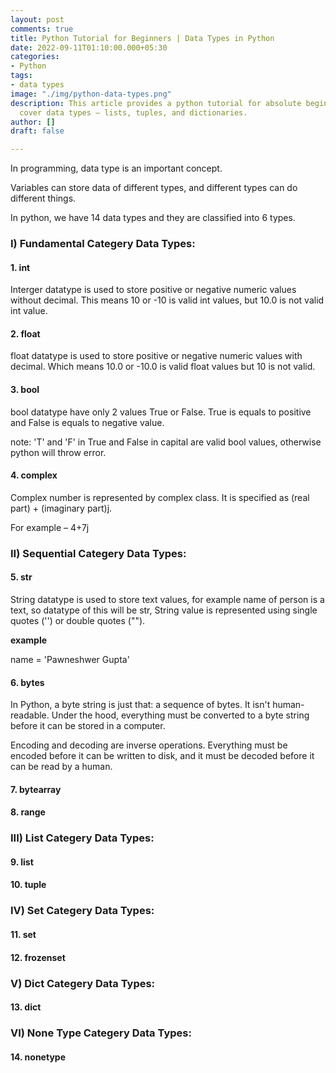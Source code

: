 ```yaml
---
layout: post
comments: true
title: Python Tutorial for Beginners | Data Types in Python
date: 2022-09-11T01:10:00.000+05:30
categories:
- Python
tags:
- data types
image: "./img/python-data-types.png"
description: This article provides a python tutorial for absolute beginners. We will
  cover data types – lists, tuples, and dictionaries.
author: []
draft: false

---
```

In programming, data type is an important concept.

Variables can store data of different types, and different types can do different things.

In python, we have 14 data types and they are classified into 6 types.

### I) Fundamental Categery Data Types:

#### 1. int

Interger datatype is used to store positive or negative numeric values without decimal. This means 10 or -10 is valid int values, but 10.0 is not valid int value.

#### 2. float

float datatype is used to store positive or negative numeric values with decimal. Which means 10.0 or -10.0 is valid float values but 10 is not valid.

#### 3. bool

bool datatype have only 2 values True or False. True is equals to positive and False is equals to negative value.

note: 'T' and 'F' in True and False in capital are valid bool values, otherwise python will throw error.

#### 4. complex

Complex number is represented by complex class. It is specified as (real part) + (imaginary part)j.

For example – 4+7j

### II) Sequential Categery Data Types:

#### 5. str

String datatype is used to store text values, for example name of person is a text, so datatype of this will be str, String value is represented using single quotes ('') or double quotes ("").

**example**

name = 'Pawneshwer Gupta'

#### 6. bytes

In Python, a byte string is just that: a sequence of bytes. It isn't human-readable. Under the hood, everything must be converted to a byte string before it can be stored in a computer.

Encoding and decoding are inverse operations. Everything must be encoded before it can be written to disk, and it must be decoded before it can be read by a human.

#### 7. bytearray

#### 8. range

### III) List Categery Data Types:

#### 9. list

#### 10. tuple

### IV) Set Categery Data Types:

#### 11. set

#### 12. frozenset

### V) Dict Categery Data Types:

#### 13. dict

### VI) None Type Categery Data Types:

#### 14. nonetype